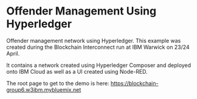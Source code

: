 # Offender Management Using Hyperledger
Offender management network using Hyperledger.  This example was created during the Blockchain Interconnect run at IBM Warwick on 23/24 April.

It contains a network created using Hyperledger Composer and deployed onto IBM Cloud as well as a UI created using Node-RED.

The root page to get to the demo is here: https://blockchain-group6.w3ibm.mybluemix.net 

